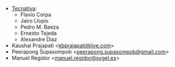 - [Tecnativa](https://www.tecnativa.com):
  - Flavio Corpa
  - Jairo Llopis
  - Pedro M. Baeza
  - Ernesto Tejeda
  - Alexandre Díaz
- Kaushal Prajapati \<<kbprajapati@live.com>\>
- Peerapong Supasompob \<<peerapong.supasompob@gmail.com>\>
- Manuel Regidor \<<manuel.regidor@sygel.es>\>
